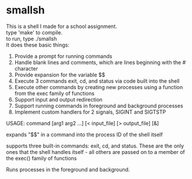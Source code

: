 # smallsh
This is a shell I made for a school assignment.<br/>
type 'make' to compile.<br/>
to run, type ./smallsh <br/>
It does these basic things:
1. Provide a prompt for running commands
2. Handle blank lines and comments, which are lines beginning with the # character
3. Provide expansion for the variable $$
4. Execute 3 commands exit, cd, and status via code built into the shell
5. Execute other commands by creating new processes using a function from the exec family of functions
6. Support input and output redirection
7. Support running commands in foreground and background processes
8. Implement custom handlers for 2 signals, SIGINT and SIGTSTP

USAGE:
command [arg1 arg2 ...] [< input_file] [> output_file] [&]

expands "$$" in a command into the process ID of the shell itself

supports three built-in commands: exit, cd, and status. These are the only ones that the shell handles itself - all others are passed on to a member of the exec() family of functions

Runs processes in the foreground and background. 
